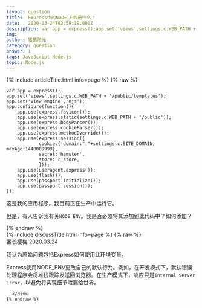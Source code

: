 ```yaml
---
layout: question
title:  Express中的NODE_ENV是什么？
date:   2020-03-24T02:59:19.000Z
description: var app = express();app.set('views',settings.c.WEB_PATH + '/public/templates...
img: 
author: 猪猪阳光
category: question
answer: 1
tags: JavaScript Node.js
topic: Node.js
---
```

<div class="article-root">
  <div class="article">
    {% include articleTitle.html info=page %}
    {% raw %}
    <div class="article-content"><pre><code>var app = express();<font></font>
app.set('views',settings.c.WEB_PATH + '/public/templates');<font></font>
app.set('view engine','ejs');<font></font>
app.configure(function(){<font></font>
    app.use(express.favicon());<font></font>
    app.use(express.static(settings.c.WEB_PATH + '/public'));<font></font>
    app.use(express.bodyParser());<font></font>
    app.use(express.cookieParser());<font></font>
    app.use(express.methodOverride());<font></font>
    app.use(express.session({<font></font>
            cookie:{ domain:"."+settings.c.SITE_DOMAIN, maxAge:1440009999},<font></font>
            secret:'hamster',<font></font>
            store: r_store,<font></font>
            }));<font></font>
    app.use(useragent.express());<font></font>
    app.use(flash());<font></font>
    app.use(passport.initialize());<font></font>
    app.use(passport.session());<font></font>
});<font></font>
</code></pre>

<p><font style="vertical-align: inherit;"><font style="vertical-align: inherit;">这是我的应用程序。</font><font style="vertical-align: inherit;">我目前正在生产中运行它。  </font></font></p>

<p><font style="vertical-align: inherit;"><font style="vertical-align: inherit;">但是，有人告诉我有关</font></font><code>NODE_ENV</code><font style="vertical-align: inherit;"><font style="vertical-align: inherit;">。</font><font style="vertical-align: inherit;">我是否必须将其添加到此代码中？</font><font style="vertical-align: inherit;">如何添加？</font></font></p></div>
    {% endraw %}
  </div>

  <div class="discuss-wrapper">
    {% include discussTitle.html info=page %}
    {% raw %}
    <div class="discuss-item">
        <div class="discuss-parent">
          <div class="discuss-meta">
            <span class="discuss-user">番长樱梅</span>
            <span class="discuss-time">2020.03.24</span>
          </div>
          <div class="discuss-comment"><p><font style="vertical-align: inherit;"><font style="vertical-align: inherit;">我认为原始问题包括Express如何使用此环境变量。</font></font></p>

<p><font style="vertical-align: inherit;"><font style="vertical-align: inherit;">Express使用NODE_ENV更改自己的默认行为。</font><font style="vertical-align: inherit;">例如，在开发模式下，默认错误处理程序会将堆栈跟踪发送回浏览器。</font><font style="vertical-align: inherit;">在生产模式下，响应只是</font></font><code>Internal Server Error</code><font style="vertical-align: inherit;"><font style="vertical-align: inherit;">，以避免将实现细节泄漏给世界。</font></font></p></div>
        </div>
        
      </div>
    {% endraw %}
  </div>
<div>
